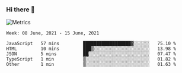 ### Hi there 👋

![Metrics](https://github.com/radoapx/radoapx/blob/main/github-metrics.svg)

<!--START_SECTION:waka-->
```text
Week: 08 June, 2021 - 15 June, 2021

JavaScript   57 mins         ██████████████████▓░░░░░░   75.10 % 
HTML         10 mins         ███▒░░░░░░░░░░░░░░░░░░░░░   13.98 % 
JSON         5 mins          ██░░░░░░░░░░░░░░░░░░░░░░░   07.47 % 
TypeScript   1 min           ▒░░░░░░░░░░░░░░░░░░░░░░░░   01.82 % 
Other        1 min           ▒░░░░░░░░░░░░░░░░░░░░░░░░   01.63 % 
```
<!--END_SECTION:waka-->

<!--
**radoapx/radoapx** is a ✨ _special_ ✨ repository because its `README.md` (this file) appears on your GitHub profile.

Here are some ideas to get you started:

- 🔭 I’m currently working on ...
- 🌱 I’m currently learning ...
- 👯 I’m looking to collaborate on ...
- 🤔 I’m looking for help with ...
- 💬 Ask me about ...
- 📫 How to reach me: ...
- 😄 Pronouns: ...
- ⚡ Fun fact: ...
-->

